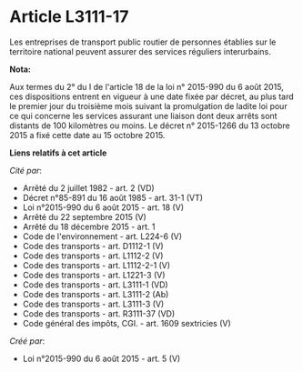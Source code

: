 # Article L3111-17

Les entreprises de transport public routier de personnes établies sur le territoire national peuvent assurer des services
réguliers interurbains.

**Nota:**

Aux termes du 2° du I de l'article 18 de la loi n° 2015-990 du 6 août 2015, ces dispositions entrent en vigueur à une date
fixée par décret, au plus tard le premier jour du troisième mois suivant la promulgation de ladite loi pour ce qui concerne
les services assurant une liaison dont deux arrêts sont distants de 100 kilomètres ou moins. Le décret n° 2015-1266 du 13
octobre 2015 a fixé cette date au 15 octobre 2015.

**Liens relatifs à cet article**

_Cité par_:

  - Arrêté du 2 juillet 1982 - art. 2 (VD)
  - Décret n°85-891 du 16 août 1985 - art. 31-1 (VT)
  - Loi n°2015-990 du 6 août 2015 - art. 18 (V)
  - Arrêté du 22 septembre 2015 (V)
  - Arrêté du 18 décembre 2015 - art. 1
  - Code de l'environnement - art. L224-6 (V)
  - Code des transports - art. D1112-1 (V)
  - Code des transports - art. L1112-2 (V)
  - Code des transports - art. L1112-2-1 (V)
  - Code des transports - art. L1221-3 (V)
  - Code des transports - art. L3111-1 (VD)
  - Code des transports - art. L3111-2 (Ab)
  - Code des transports - art. L3111-3 (V)
  - Code des transports - art. R3111-37 (VD)
  - Code général des impôts, CGI. - art. 1609 sextricies (V)

_Créé par_:

  - Loi n°2015-990 du 6 août 2015 - art. 5 (V)
